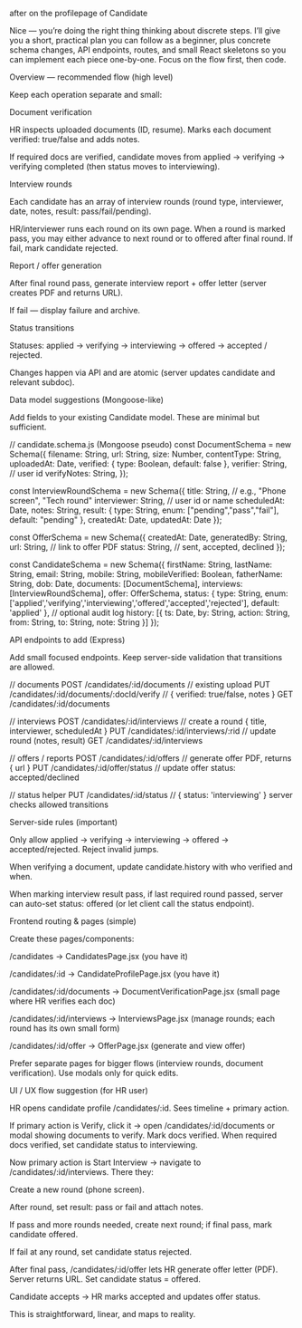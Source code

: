 after on the profilepage of Candidate 

Nice — you’re doing the right thing thinking about discrete steps. I’ll give you a short, practical plan you can follow as a beginner, plus concrete schema changes, API endpoints, routes, and small React skeletons so you can implement each piece one-by-one. Focus on the flow first, then code.

Overview — recommended flow (high level)

Keep each operation separate and small:

Document verification

HR inspects uploaded documents (ID, resume). Marks each document verified: true/false and adds notes.

If required docs are verified, candidate moves from applied → verifying → verifying completed (then status moves to interviewing).

Interview rounds

Each candidate has an array of interview rounds (round type, interviewer, date, notes, result: pass/fail/pending).

HR/interviewer runs each round on its own page. When a round is marked pass, you may either advance to next round or to offered after final round. If fail, mark candidate rejected.

Report / offer generation

After final round pass, generate interview report + offer letter (server creates PDF and returns URL).

If fail — display failure and archive.

Status transitions

Statuses: applied → verifying → interviewing → offered → accepted / rejected.

Changes happen via API and are atomic (server updates candidate and relevant subdoc).

Data model suggestions (Mongoose-like)

Add fields to your existing Candidate model. These are minimal but sufficient.

// candidate.schema.js (Mongoose pseudo)
const DocumentSchema = new Schema({
  filename: String,
  url: String,
  size: Number,
  contentType: String,
  uploadedAt: Date,
  verified: { type: Boolean, default: false },
  verifier: String,     // user id
  verifyNotes: String,
});

const InterviewRoundSchema = new Schema({
  title: String,        // e.g., "Phone screen", "Tech round"
  interviewer: String,  // user id or name
  scheduledAt: Date,
  notes: String,
  result: { type: String, enum: ["pending","pass","fail"], default: "pending" },
  createdAt: Date,
  updatedAt: Date
});

const OfferSchema = new Schema({
  createdAt: Date,
  generatedBy: String,
  url: String, // link to offer PDF
  status: String, // sent, accepted, declined
});

const CandidateSchema = new Schema({
  firstName: String, lastName: String, email: String, mobile: String,
  mobileVerified: Boolean,
  fatherName: String,
  dob: Date,
  documents: [DocumentSchema],
  interviews: [InterviewRoundSchema],
  offer: OfferSchema,
  status: { type: String, enum: ['applied','verifying','interviewing','offered','accepted','rejected'], default: 'applied' },
  // optional audit log
  history: [{ ts: Date, by: String, action: String, from: String, to: String, note: String }]
});

API endpoints to add (Express)

Add small focused endpoints. Keep server-side validation that transitions are allowed.

// documents
POST   /candidates/:id/documents          // existing upload
PUT    /candidates/:id/documents/:docId/verify   // { verified: true/false, notes }
GET    /candidates/:id/documents

// interviews
POST   /candidates/:id/interviews        // create a round { title, interviewer, scheduledAt }
PUT    /candidates/:id/interviews/:rid  // update round (notes, result)
GET    /candidates/:id/interviews

// offers / reports
POST   /candidates/:id/offers            // generate offer PDF, returns { url }
PUT    /candidates/:id/offer/status      // update offer status: accepted/declined

// status helper
PUT    /candidates/:id/status            // { status: 'interviewing' } server checks allowed transitions


Server-side rules (important)

Only allow applied -> verifying -> interviewing -> offered -> accepted/rejected. Reject invalid jumps.

When verifying a document, update candidate.history with who verified and when.

When marking interview result pass, if last required round passed, server can auto-set status: offered (or let client call the status endpoint).

Frontend routing & pages (simple)

Create these pages/components:

/candidates → CandidatesPage.jsx (you have it)

/candidates/:id → CandidateProfilePage.jsx (you have it)

/candidates/:id/documents → DocumentVerificationPage.jsx (small page where HR verifies each doc)

/candidates/:id/interviews → InterviewsPage.jsx (manage rounds; each round has its own small form)

/candidates/:id/offer → OfferPage.jsx (generate and view offer)

Prefer separate pages for bigger flows (interview rounds, document verification). Use modals only for quick edits.

UI / UX flow suggestion (for HR user)

HR opens candidate profile /candidates/:id. Sees timeline + primary action.

If primary action is Verify, click it → open /candidates/:id/documents or modal showing documents to verify. Mark docs verified. When required docs verified, set candidate status to interviewing.

Now primary action is Start Interview → navigate to /candidates/:id/interviews. There they:

Create a new round (phone screen).

After round, set result: pass or fail and attach notes.

If pass and more rounds needed, create next round; if final pass, mark candidate offered.

If fail at any round, set candidate status rejected.

After final pass, /candidates/:id/offer lets HR generate offer letter (PDF). Server returns URL. Set candidate status = offered.

Candidate accepts → HR marks accepted and updates offer status.

This is straightforward, linear, and maps to reality.
